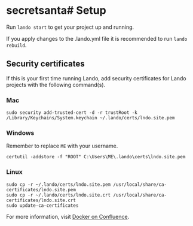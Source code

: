 # secretsanta# Setup

Run ```lando start``` to get your project up and running.

If you apply changes to the .lando.yml file it is recommended to run ```lando rebuild```.

## Security certificates

If this is your first time running Lando, add security certificates for Lando projects with the following command(s).

### Mac

```
sudo security add-trusted-cert -d -r trustRoot -k /Library/Keychains/System.keychain ~/.lando/certs/lndo.site.pem
```

### Windows
Remember to replace `ME` with your username.
```
certutil -addstore -f "ROOT" C:\Users\ME\.lando\certs\lndo.site.pem
```

### Linux

```
sudo cp -r ~/.lando/certs/lndo.site.pem /usr/local/share/ca-certificates/lndo.site.pem
sudo cp -r ~/.lando/certs/lndo.site.crt /usr/local/share/ca-certificates/lndo.site.crt
sudo update-ca-certificates
```

For more information, visit [Docker on Confluence](https://confluence.hosted-tools.com/display/HRT/Docker).